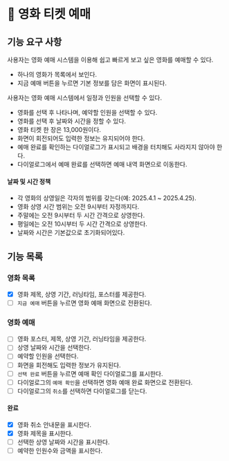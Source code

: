# 🚀 영화 티켓 예매
## 기능 요구 사항
사용자는 영화 예매 시스템을 이용해 쉽고 빠르게 보고 싶은 영화를 예매할 수 있다.
- 하나의 영화가 목록에서 보인다.
- 지금 예매 버튼을 누르면 기본 정보를 담은 화면이 표시된다.

사용자는 영화 예매 시스템에서 일정과 인원을 선택할 수 있다.
- 영화를 선택 후 나타나며, 예약할 인원을 선택할 수 있다.
- 영화를 선택 후 날짜와 시간을 정할 수 있다.
- 영화 티켓 한 장은 13,000원이다.
- 화면이 회전되어도 입력한 정보는 유지되어야 한다.
- 예매 완료를 확인하는 다이얼로그가 표시되고 배경을 터치해도 사라지지 않아야 한다.
- 다이얼로그에서 예매 완료를 선택하면 예매 내역 화면으로 이동한다.

#### 날짜 및 시간 정책
- 각 영화의 상영일은 각자의 범위를 갖는다(예: 2025.4.1 ~ 2025.4.25).
- 영화 상영 시간 범위는 오전 9시부터 자정까지다.
- 주말에는 오전 9시부터 두 시간 간격으로 상영한다.
- 평일에는 오전 10시부터 두 시간 간격으로 상영한다.
- 날짜와 시간은 기본값으로 초기화되어있다.

## 기능 목록
### 영화 목록
- [x] 영화 제목, 상영 기간, 러닝타임, 포스터를 제공한다.
- [ ] `지금 예매` 버튼을 누르면 영화 예매 화면으로 전환된다.

### 영화 예매
- [ ] 영화 포스터, 제목, 상영 기간, 러닝타임을 제공한다.
- [ ] 상영 날짜와 시간을 선택한다.
- [ ] 예약할 인원을 선택한다.
- [ ] 화면을 회전해도 입력한 정보가 유지된다.
- [ ] `선택 완료` 버튼을 누르면 예매 확인 다이얼로그를 표시한다.
- [ ] 다이얼로그의 `예매 확인`을 선택하면 영화 예매 완료 화면으로 전환된다.
- [ ] 다이얼로그의 `취소`를 선택하면 다이얼로그를 닫는다.

#### 완료
- [x] 영화 취소 안내문을 표시한다.
- [x] 영화 제목을 표시한다.
- [ ] 선택한 상영 날짜와 시간을 표시한다.
- [ ] 예약한 인원수와 금액을 표시한다.
